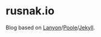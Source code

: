 # rusnak.io

Blog based on [Lanyon](http://lanyon.getpoole.com/)/[Poole](http://getpoole.com)/[Jekyll](http://jekyllrb.com).
